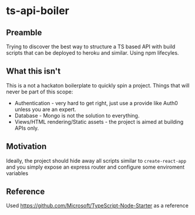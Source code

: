 # ts-api-boiler

## Preamble
Trying to discover the best way to structure a TS based API with build scripts that can be deployed to heroku and similar. Using npm lifecyles.

## What this isn't
This is a not a hackaton boilerplate to quickly spin a project. Things that will never be part of this scope:
* Authentication - very hard to get right, just use a provide like Auth0 unless you are an expert.
* Database - Mongo is not the solution to everything.
* Views/HTML rendering/Static assets - the project is aimed at building APIs only.

## Motivation 
Ideally, the project should hide away all scripts similar to `create-react-app` and you simply expose an express router and configure some enviroment variables 

## Reference
Used https://github.com/Microsoft/TypeScript-Node-Starter as a reference
